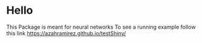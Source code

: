 # Hello

This Package is meant for neural networks
To see a running example follow this link <https://azahramirez.github.io/testShiny/>
